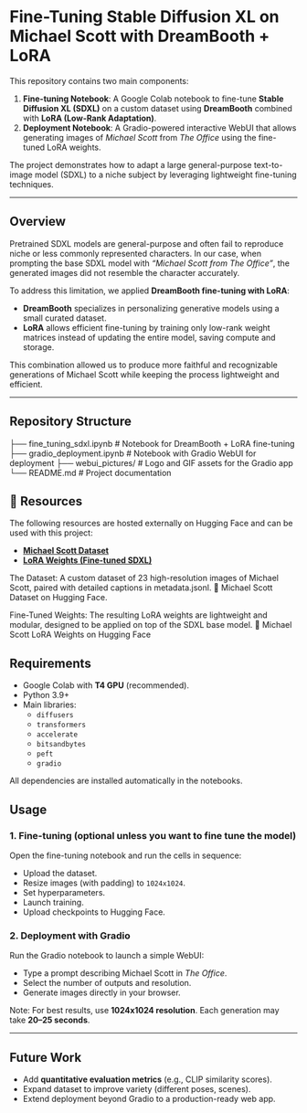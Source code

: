 # Fine-Tuning Stable Diffusion XL on Michael Scott with DreamBooth + LoRA

This repository contains two main components:
1. **Fine-tuning Notebook**: A Google Colab notebook to fine-tune **Stable Diffusion XL (SDXL)** on a custom dataset using **DreamBooth** combined with **LoRA (Low-Rank Adaptation)**.  
2. **Deployment Notebook**: A Gradio-powered interactive WebUI that allows generating images of *Michael Scott* from *The Office* using the fine-tuned LoRA weights.

The project demonstrates how to adapt a large general-purpose text-to-image model (SDXL) to a niche subject by leveraging lightweight fine-tuning techniques.

---

## Overview

Pretrained SDXL models are general-purpose and often fail to reproduce niche or less commonly represented characters. In our case, when prompting the base SDXL model with *“Michael Scott from The Office”*, the generated images did not resemble the character accurately.  

To address this limitation, we applied **DreamBooth fine-tuning with LoRA**:
- **DreamBooth** specializes in personalizing generative models using a small curated dataset.  
- **LoRA** allows efficient fine-tuning by training only low-rank weight matrices instead of updating the entire model, saving compute and storage.  

This combination allowed us to produce more faithful and recognizable generations of Michael Scott while keeping the process lightweight and efficient.

---

## Repository Structure

├── fine_tuning_sdxl.ipynb # Notebook for DreamBooth + LoRA fine-tuning
├── gradio_deployment.ipynb # Notebook with Gradio WebUI for deployment
├── webui_pictures/ # Logo and GIF assets for the Gradio app
└── README.md # Project documentation

## 📂 Resources

The following resources are hosted externally on Hugging Face and can be used with this project:

- **[Michael Scott Dataset](https://huggingface.co/datasets/abdabd22001/micheal_scott)**  
- **[LoRA Weights (Fine-tuned SDXL)](https://huggingface.co/abdabd22001/micheal_scott_LoRA)**  

The Dataset: A custom dataset of 23 high-resolution images of Michael Scott, paired with detailed captions in metadata.jsonl.
🔗 Michael Scott Dataset on Hugging Face.

Fine-Tuned Weights: The resulting LoRA weights are lightweight and modular, designed to be applied on top of the SDXL base model.
🔗 Michael Scott LoRA Weights on Hugging Face



## Requirements

- Google Colab with **T4 GPU** (recommended).  
- Python 3.9+  
- Main libraries:  
  - `diffusers`  
  - `transformers`  
  - `accelerate`  
  - `bitsandbytes`  
  - `peft`  
  - `gradio`  

All dependencies are installed automatically in the notebooks.

## Usage

### 1. Fine-tuning (optional unless you want to fine tune the model)
Open the fine-tuning notebook and run the cells in sequence:  
- Upload the dataset.  
- Resize images (with padding) to `1024x1024`.  
- Set hyperparameters.  
- Launch training.  
- Upload checkpoints to Hugging Face.  

### 2. Deployment with Gradio
Run the Gradio notebook to launch a simple WebUI:  
- Type a prompt describing Michael Scott in *The Office*.  
- Select the number of outputs and resolution.  
- Generate images directly in your browser.  

Note: For best results, use **1024x1024 resolution**. Each generation may take **20–25 seconds**.

---


## Future Work

- Add **quantitative evaluation metrics** (e.g., CLIP similarity scores).  
- Expand dataset to improve variety (different poses, scenes).  
- Extend deployment beyond Gradio to a production-ready web app.  
